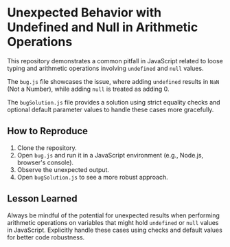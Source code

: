 # Unexpected Behavior with Undefined and Null in Arithmetic Operations

This repository demonstrates a common pitfall in JavaScript related to loose typing and arithmetic operations involving `undefined` and `null` values.

The `bug.js` file showcases the issue, where adding `undefined` results in `NaN` (Not a Number), while adding `null` is treated as adding 0.

The `bugSolution.js` file provides a solution using strict equality checks and optional default parameter values to handle these cases more gracefully.

## How to Reproduce

1. Clone the repository.
2. Open `bug.js` and run it in a JavaScript environment (e.g., Node.js, browser's console).
3. Observe the unexpected output.
4. Open `bugSolution.js` to see a more robust approach.

## Lesson Learned

Always be mindful of the potential for unexpected results when performing arithmetic operations on variables that might hold `undefined` or `null` values in JavaScript. Explicitly handle these cases using checks and default values for better code robustness.